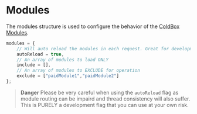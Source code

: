 # Modules

The modules structure is used to configure the behavior of the [ColdBox Modules](../../../modules/index.md).


```js
modules = {
    // Will auto reload the modules in each request. Great for development but can cause some loading/re-loading issues
	autoReload = true,
	// An array of modules to load ONLY
	include = [],
	// An array of modules to EXCLUDE for operation
	exclude = ["paidModule1","paidModule2"]
};
```

> **Danger** Please be very careful when using the `autoReload` flag as module routing can be impaird and thread consistency will also suffer. This is PURELY a development flag that you can use at your own risk.